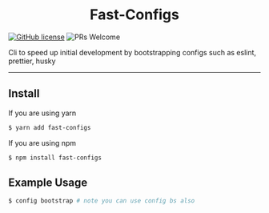 <h1 align="center">Fast-Configs</h1>

[![GitHub license](https://img.shields.io/badge/license-MIT-blue.svg)](https://github.com/seanjyjy/fast-configs/blob/master/LICENSE)
![PRs Welcome](https://img.shields.io/badge/PRs-welcome-brightgreen.svg)

Cli to speed up initial development by bootstrapping configs such as eslint, prettier, husky

---

## Install

If you are using yarn

```bash
$ yarn add fast-configs
```

If you are using npm

```bash
$ npm install fast-configs
```

## Example Usage

```bash
$ config bootstrap # note you can use config bs also
```
